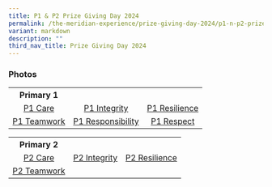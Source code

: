 ```yaml
---
title: P1 & P2 Prize Giving Day 2024
permalink: /the-meridian-experience/prize-giving-day-2024/p1-n-p2-prize-giving-day-2024/
variant: markdown
description: ""
third_nav_title: Prize Giving Day 2024
---
```

<h3>Photos</h3>

  <table style="width:100%">
	<tbody>
		<tr><th>Primary 1</th>
			<th></th>
			<th></th>
		</tr>
		<tr>
        <td style="text-align:center"><a href="/images/The%20Meridian%20Experience/2024%20P1&amp;P2%20prize%20giving/1_Care_min.jpg">P1 Care</a></td>
        <td style="text-align:center"><a href="">P1 Integrity</a></td>
        <td style="text-align:center"><a href="">P1 Resilience</a></td>
    </tr>
    <tr>
        <td style="text-align:center"><a href="">P1 Teamwork</a></td>
        <td style="text-align:center"><a href="">P1 Responsibility</a></td>
        <td style="text-align:center"><a href="">P1 Respect</a></td>
    </tr>
		</tbody></table>
		
  <table style="width:100%">
<tbody>
	<tr><th>Primary 2</th>
		<th></th>
		<th></th>
	</tr>
	<tr>
        <td style="text-align:center"><a href="">P2 Care</a></td>
        <td style="text-align:center"><a href="">P2 Integrity</a></td>
        <td style="text-align:center"><a href="">
P2 Resilience</a></td>
    </tr>
	<tr>
        <td style="text-align:center"><a href="">
P2 Teamwork</a></td>
        <td></td>
        <td></td>
    </tr>
		</tbody></table>